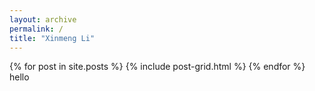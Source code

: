 ```yaml
---
layout: archive
permalink: /
title: "Xinmeng Li"
---
```


<div class="tiles">
{% for post in site.posts %}
	{% include post-grid.html %}
{% endfor %}
hello
</div><!-- /.tiles -->
